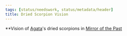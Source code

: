 ```yaml
---
tags: [status/needswork, status/metadata/header]
title: Dried Scorpion Vision
---
```


**Vision of [Agata](<../../../people/fey/agata.md>)'s dried scorpions in [Mirror of the Past](<../treasure/mirror-of-the-past.md>)

